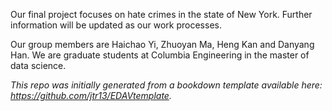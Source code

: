 Our final project focuses on hate crimes in the state of New York. Further information will be updated as our work processes. 

Our group members are Haichao Yi, Zhuoyan Ma, Heng Kan and Danyang Han. We are graduate students at Columbia Engineering in the master of data science. 

*This repo was initially generated from a bookdown template available here: https://github.com/jtr13/EDAVtemplate.*	
